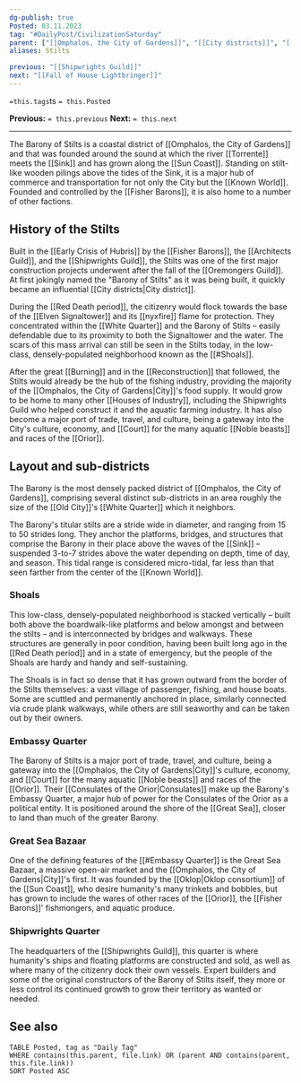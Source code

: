 ```yaml
---
dg-publish: true
Posted: 03.11.2023
tag: "#DailyPost/CivilizationSaturday"
parent: ["[[Omphalos, the City of Gardens]]", "[[City districts]]", "[[Fisher Barons]]"]
aliases: Stilts

previous: "[[Shipwrights Guild]]"
next: "[[Fall of House Lightbringer]]"
---
```

`=this.tags`ts
`= this.Posted`

**Previous:** `= this.previous`
**Next:** `= this.next`

---

The Barony of Stilts is a coastal district of [[Omphalos, the City of Gardens]] and that was founded around the sound at which the river [[Torrente]] meets the [[Sink]] and has grown along the [[Sun Coast]]. Standing on stilt-like wooden pilings above the tides of the Sink, it is a major hub of commerce and transportation for not only the City but the [[Known World]]. Founded and controlled by the [[Fisher Barons]], it is also home to a number of other factions.

## History of the Stilts

Built in the [[Early Crisis of Hubris]] by the [[Fisher Barons]], the [[Architects Guild]], and the [[Shipwrights Guild]], the Stilts was one of the first major construction projects underwent after the fall of the [[Oremongers Guild]]. At first jokingly named the "Barony of Stilts" as it was being built, it quickly became an influential [[City districts|City district]].

During the [[Red Death period]], the citizenry would flock towards the base of the [[Elven Signaltower]] and its [[nyxfire]] flame for protection. They concentrated within the [[White Quarter]] and the Barony of Stilts – easily defendable due to its proximity to both the Signaltower and the water. The scars of this mass arrival can still be seen in the Stilts today, in the low-class, densely-populated neighborhood known as the [[#Shoals]].

After the great [[Burning]] and in the [[Reconstruction]] that followed, the Stilts would already be the hub of the fishing industry, providing the majority of the [[Omphalos, the City of Gardens|City]]'s food supply. It would grow to be home to many other [[Houses of Industry]], including the Shipwrights Guild who helped construct it and the aquatic farming industry. It has also become a major port of trade, travel, and culture, being a gateway into the City's culture, economy, and [[Court]] for the many aquatic [[Noble beasts]] and races of the [[Orior]].

## Layout and sub-districts

The Barony is the most densely packed district of [[Omphalos, the City of Gardens]], comprising several distinct sub-districts in an area roughly the size of the [[Old City]]'s [[White Quarter]] which it neighbors.

The Barony's titular stilts are a stride wide in diameter, and ranging from 15 to 50 strides long. They anchor the platforms, bridges, and structures that comprise the Barony in their place above the waves of the [[Sink]] – suspended 3-to-7 strides above the water depending on depth, time of day, and season. This tidal range is considered micro-tidal, far less than that seen farther from the center of the [[Known World]].

### Shoals

This low-class, densely-populated neighborhood is stacked vertically – built both above the boardwalk-like platforms and below amongst and between the stilts – and is interconnected by bridges and walkways. These structures are generally in poor condition, having been built long ago in the [[Red Death period]] and in a state of emergency, but the people of the Shoals are hardy and handy and self-sustaining.

The Shoals is in fact so dense that it has grown outward from the border of the Stilts themselves: a vast village of passenger, fishing, and house boats. Some are scuttled and permanently anchored in place, similarly connected via crude plank walkways, while others are still seaworthy and can be taken out by their owners.

### Embassy Quarter

The Barony of Stilts is a major port of trade, travel, and culture, being a gateway into the [[Omphalos, the City of Gardens|City]]'s culture, economy, and [[Court]] for the many aquatic [[Noble beasts]] and races of the [[Orior]]. Their [[Consulates of the Orior|Consulates]] make up the Barony's Embassy Quarter, a major hub of power for the Consulates of the Orior as a political entity. It is positioned around the shore of the [[Great Sea]], closer to land than much of the greater Barony.

### Great Sea Bazaar

One of the defining features of the [[#Embassy Quarter]] is the Great Sea Bazaar, a massive open-air market and the [[Omphalos, the City of Gardens|City]]'s first. It was founded by the [[Oklop|Oklop consortium]] of the [[Sun Coast]], who desire humanity's many trinkets and bobbles, but has grown to include the wares of other races of the [[Orior]], the [[Fisher Barons]]' fishmongers, and aquatic produce.

### Shipwrights Quarter

The headquarters of the [[Shipwrights Guild]], this quarter is where humanity's ships and floating platforms are constructed and sold, as well as where many of the citizenry dock their own vessels. Expert builders and some of the original constructors of the Barony of Stilts itself, they more or less control its continued growth to grow their territory as wanted or needed.

## See also

```dataview
TABLE Posted, tag as "Daily Tag"
WHERE contains(this.parent, file.link) OR (parent AND contains(parent, this.file.link))
SORT Posted ASC
```
